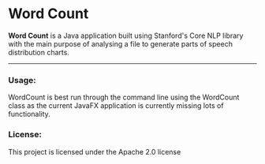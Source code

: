 Word Count
==========

**Word Count** is a Java application built using Stanford's Core NLP library with the main purpose 
of analysing a file to generate parts of speech distribution charts.

---

### Usage:
WordCount is best run through the command line using the WordCount class as the current JavaFX 
application is currently missing lots of functionality.


### License:
This project is licensed under the Apache 2.0 license